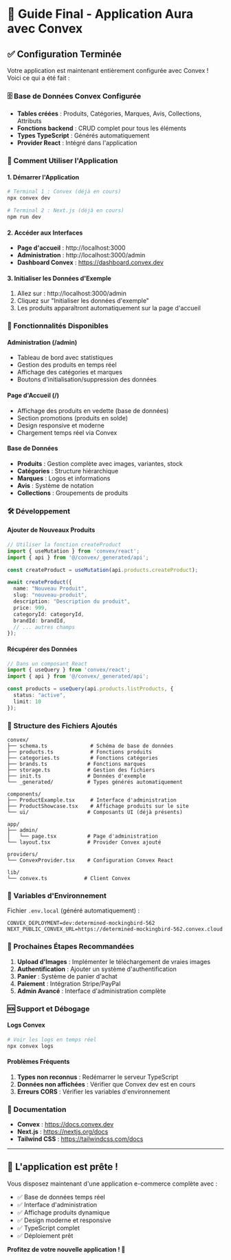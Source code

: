 # 🎉 Guide Final - Application Aura avec Convex

## ✅ Configuration Terminée

Votre application est maintenant entièrement configurée avec Convex ! Voici ce qui a été fait :

### 🗄️ Base de Données Convex Configurée

- **Tables créées** : Produits, Catégories, Marques, Avis, Collections, Attributs
- **Fonctions backend** : CRUD complet pour tous les éléments
- **Types TypeScript** : Générés automatiquement
- **Provider React** : Intégré dans l'application

### 🚀 Comment Utiliser l'Application

#### 1. Démarrer l'Application

```bash
# Terminal 1 : Convex (déjà en cours)
npx convex dev

# Terminal 2 : Next.js (déjà en cours)
npm run dev
```

#### 2. Accéder aux Interfaces

- **Page d'accueil** : http://localhost:3000
- **Administration** : http://localhost:3000/admin
- **Dashboard Convex** : https://dashboard.convex.dev

#### 3. Initialiser les Données d'Exemple

1. Allez sur : http://localhost:3000/admin
2. Cliquez sur "Initialiser les données d'exemple"
3. Les produits apparaîtront automatiquement sur la page d'accueil

### 📱 Fonctionnalités Disponibles

#### Administration (/admin)
- Tableau de bord avec statistiques
- Gestion des produits en temps réel
- Affichage des catégories et marques
- Boutons d'initialisation/suppression des données

#### Page d'Accueil (/)
- Affichage des produits en vedette (base de données)
- Section promotions (produits en solde)
- Design responsive et moderne
- Chargement temps réel via Convex

#### Base de Données
- **Produits** : Gestion complète avec images, variantes, stock
- **Catégories** : Structure hiérarchique
- **Marques** : Logos et informations
- **Avis** : Système de notation
- **Collections** : Groupements de produits

### 🛠️ Développement

#### Ajouter de Nouveaux Produits

```typescript
// Utiliser la fonction createProduct
import { useMutation } from 'convex/react';
import { api } from '@/convex/_generated/api';

const createProduct = useMutation(api.products.createProduct);

await createProduct({
  name: "Nouveau Produit",
  slug: "nouveau-produit",
  description: "Description du produit",
  price: 999,
  categoryId: categoryId,
  brandId: brandId,
  // ... autres champs
});
```

#### Récupérer des Données

```typescript
// Dans un composant React
import { useQuery } from 'convex/react';
import { api } from '@/convex/_generated/api';

const products = useQuery(api.products.listProducts, {
  status: "active",
  limit: 10
});
```

### 📁 Structure des Fichiers Ajoutés

```
convex/
├── schema.ts              # Schéma de base de données
├── products.ts            # Fonctions produits
├── categories.ts          # Fonctions catégories
├── brands.ts             # Fonctions marques
├── storage.ts            # Gestion des fichiers
├── init.ts               # Données d'exemple
└── _generated/           # Types générés automatiquement

components/
├── ProductExample.tsx     # Interface d'administration
├── ProductShowcase.tsx    # Affichage produits sur le site
└── ui/                   # Composants UI (déjà présents)

app/
├── admin/
│   └── page.tsx          # Page d'administration
└── layout.tsx            # Provider Convex ajouté

providers/
└── ConvexProvider.tsx    # Configuration Convex React

lib/
└── convex.ts            # Client Convex
```

### 🔧 Variables d'Environnement

Fichier `.env.local` (généré automatiquement) :
```
CONVEX_DEPLOYMENT=dev:determined-mockingbird-562
NEXT_PUBLIC_CONVEX_URL=https://determined-mockingbird-562.convex.cloud
```

### 🌟 Prochaines Étapes Recommandées

1. **Upload d'Images** : Implémenter le téléchargement de vraies images
2. **Authentification** : Ajouter un système d'authentification
3. **Panier** : Système de panier d'achat
4. **Paiement** : Intégration Stripe/PayPal
5. **Admin Avancé** : Interface d'administration complète

### 🆘 Support et Débogage

#### Logs Convex
```bash
# Voir les logs en temps réel
npx convex logs
```

#### Problèmes Fréquents

1. **Types non reconnus** : Redémarrer le serveur TypeScript
2. **Données non affichées** : Vérifier que Convex dev est en cours
3. **Erreurs CORS** : Vérifier les variables d'environnement

### 📖 Documentation

- **Convex** : https://docs.convex.dev
- **Next.js** : https://nextjs.org/docs
- **Tailwind CSS** : https://tailwindcss.com/docs

---

## 🎯 L'application est prête !

Vous disposez maintenant d'une application e-commerce complète avec :
- ✅ Base de données temps réel
- ✅ Interface d'administration
- ✅ Affichage produits dynamique
- ✅ Design moderne et responsive
- ✅ TypeScript complet
- ✅ Déploiement prêt

**Profitez de votre nouvelle application ! 🚀** 